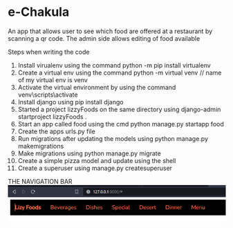 # e-Chakula
An app that allows user to see which food are offered at a restaurant by scanning a qr code. The admin side allows editing of food available


Steps when writing the code
1. Install virualenv using the command python -m pip install virtualenv
2. Create a virtual env using the command python -m virtual venv  // name of my virtual env is venv
3. Activate the virtual environment by using the command venv\scripts\activate
4. Install django using pip install django
5. Started a project lizzyFoods on the same directory using django-admin startproject lizzyFoods .
6. Start an app called food using the cmd python manage.py  startapp food
7. Create the apps urls.py file
8. Run migrations after updating the models using python manage.py makemigrations
9. Make migrations using python manage.py migrate
10. Create a simple pizza model and update using the shell
11. Create a superuser using manage.py createsuperuser

THE NAVIGATION BAR
![Alt text](image.png)